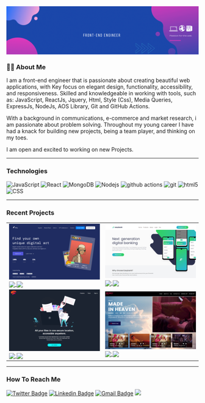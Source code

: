 
<img align="center" src="https://github.com/greycode-007/Stanley-Anosike/blob/main/media/Banner.gif.gif" width="850" />


### :man_technologist:  About Me

<p> I am a front-end  engineer that is passionate about creating beautiful web applications, with Key focus on elegant design, functionality, accessibility, and responsiveness. Skilled and knowledgeable in working with tools, such as: JavaScript, ReactJs, Jquery, Html, Style (Css), Media Queries,  ExpressJs, NodeJs, AOS Library, Git and GitHub Actions.

 With a background in communications, e-commerce and market research, i am  passionate about problem solving. Throughout my young career I have had a knack for building new projects, being a team player, and thinking on my toes. 

I am open and excited to working on new  Projects.   </p>

---

### Technologies
![JavaScript](https://img.shields.io/badge/-JavaScript-000?&logo=JavaScript)
<img alt="React" src="https://img.shields.io/badge/-React-45b8d8?style=flat-square&logo=react&logoColor=white" />
<img alt="MongoDB" src="https://img.shields.io/badge/-MongoDB-13aa52?style=flat-square&logo=mongodb&logoColor=white" />
<img alt="Nodejs" src="https://img.shields.io/badge/-Nodejs-43853d?style=flat-square&logo=Node.js&logoColor=white" />
<img alt="github actions" src="https://img.shields.io/badge/-Github_Actions-2088FF?style=flat-square&logo=github-actions&logoColor=white" />
<img alt="git" src="https://img.shields.io/badge/-Git-F05032?style=flat-square&logo=git&logoColor=white" />
<img alt="html5" src="https://img.shields.io/badge/-HTML5-E34F26?style=flat-square&logo=html5&logoColor=white" />
![CSS](https://img.shields.io/badge/Style-CSS-informational?style=flat&logo=css3&logoColor=white&color=4AB197)

---

### Recent Projects
<table>
 <tbody>
   <tr> 
   <td>
       <a href="#"><img src="https://github.com/greycode-007/Stanley-Anosike/blob/main/media/nft.png" width="350"/><br>
       <a href="https://github.com/greycode-007/Digitalwebsite"> <img align="center"src="https://img.shields.io/badge/%20Github-Repo-red">
       <a href="https://greycode-007.github.io/Digitalwebsite/#"><img align="center"src="https://img.shields.io/badge/%20W-Website-red">
    </td>
    <td>
        <a href="#"><img src="https://github.com/greycode-007/Stanley-Anosike/blob/main/media/easybank.png" width = "350"/><br>
        <a href="https://github.com/greycode-007/Easybank"><img align="center"src="https://img.shields.io/badge/%20Github-Repo-red">
        <a href="https://greycode-007.github.io/Easybank/"><img align="center"src="https://img.shields.io/badge/%20W-Website-red">
     </td>

   </tr>
     <tr>
    <td>
        <a href="#"><img src="https://github.com/greycode-007/Stanley-Anosike/blob/main/media/dark-fylo.png" width = "350"/><br>
        <a href="https://github.com/greycode-007/fylo-dark">                                                                             <img
        align="center"src="https://img.shields.io/badge/%20Github-Repo-red">
        <a href="https://greycode-007.github.io/fylo-dark/#"><img align="center"src="https://img.shields.io/badge/%20W-Website-red">
    </td>
      <td>
        <a href="#"><img src="https://github.com/greycode-007/Stanley-Anosike/blob/main/media/MovieApp.png" width = "350"/><br>
        <a href="https://github.com/greycode-007/MovieAPP">                                                                             <img 
        align="center"src="https://img.shields.io/badge/%20Github-Repo-red">
        <a href="https://greycode-007.github.io/MovieAPP/#"><img align="center"src="https://img.shields.io/badge/%20W-Website-red">
      </td>
   </tr>
   </tbody>
</table>

---

### How To Reach Me
[![Twitter Badge](https://img.shields.io/badge/-@stanleymm2-1ca0f1?style=flat-square&labelColor=1ca0f1&logo=twitter&logoColor=white&link=https://twitter.com/stanleymm2)](https://twitter.com/stanleymm2) 
[![Linkedin Badge](https://img.shields.io/badge/-stanleyAnosike-blue?style=flat-square&logo=Linkedin&logoColor=white&link=https://www.linkedin.com/in/stanley-anosike-a5b44a222)](https://www.linkedin.com/in/stanley-anosike-a5b44a222)
[![Gmail Badge](https://img.shields.io/badge/-stanleymm2@gmail.com-c14438?style=flat-square&logo=Gmail&logoColor=white&link=mailto:stanleymm2@gmail.com)](mailto:stanleymm2@gmail.com)
[<img src="https://img.shields.io/badge/Personal%20Site-StanleyAnosike-red">](https://greycode-007.github.io/fylo-dark/#)



